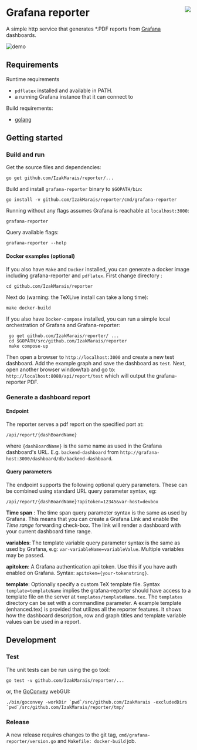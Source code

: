 
# Grafana reporter <img style="float: right;" src="https://travis-ci.org/IzakMarais/reporter.svg?branch=master">

A simple http service that generates *.PDF reports from [Grafana](http://grafana.org/) dashboards.

![demo](demo/report.gif)

## Requirements

Runtime requirements
* `pdflatex` installed and available in PATH.
* a running Grafana instance that it can connect to

Build requirements:
* [golang](https://golang.org/)

## Getting started

### Build and run

Get the source files and dependencies:

    go get github.com/IzakMarais/reporter/...

Build and install `grafana-reporter` binary to `$GOPATH/bin`:

    go install -v github.com/IzakMarais/reporter/cmd/grafana-reporter

Running without any flags assumes Grafana is reachable at `localhost:3000`:

    grafana-reporter

Query available flags:

    grafana-reporter --help

#### Docker examples (optional)

If you also have `Make` and `Docker` installed, you can generate
a docker image including grafana-reporter and `pdflatex`. First change directory :

    cd github.com/IzakMarais/reporter

Next do (warning: the TeXLive install can take a long time):

    make docker-build

If you also have `Docker-compose` installed, you can run a simple local orchestration of Grafana and Grafana-reporter:

     go get github.com/IzakMarais/reporter/ ...
     cd $GOPATH/src/github.com/IzakMarais/reporter
     make compose-up

Then open a browser to `http://localhost:3000` and create a new test dashboard. Add the example graph and save the dashboard as `test`.
Next, open another browser window/tab and go to: `http://localhost:8080/api/report/test` which will output the grafana-reporter PDF.

### Generate a dashboard report

#### Endpoint

The reporter serves a pdf report on the specified port at:

    /api/report/{dashBoardName}

where `{dashBoardName}` is the same name as used in the Grafana dashboard's URL.
E.g. `backend-dashboard` from `http://grafana-host:3000/dashboard/db/backend-dashboard`.

#### Query parameters

The endpoint supports the following optional query parameters. These can be combined using standard
URL query parameter syntax, eg:

    /api/report/{dashBoardName}?apitoken=12345&var-host=devbox

**Time span** : The time span query parameter syntax is the same as used by Grafana.
This means that you can create a Grafana Link and enable the _Time range_ forwarding check-box.
The link will render a dashboard with your current dashboard time range.

 **variables**: The template variable query parameter syntax is the same as used by Grafana,
 e.g: `var-variableName=variableValue`. Multiple variables may be passed.

 **apitoken**: A Grafana authentication api token. Use this if you have auth enabled on Grafana. Syntax: `apitoken={your-tokenstring}`.

**template**: Optionally specify a custom TeX template file.
 Syntax `template=templateName` implies the grafana-reporter should have access to a template file on the server at `templates/templateName.tex`.
 The `templates` directory can be set with a commandline parameter.
 A example template (enhanced.tex) is provided that utilizes all the reporter features.
 It shows how the dashboard description, row and graph titles and template variable values can be used in a report.

## Development

### Test

The unit tests can be run using the go tool:

    go test -v github.com/IzakMarais/reporter/...

or, the [GoConvey](http://goconvey.co/) webGUI:

    ./bin/goconvey -workDir `pwd`/src/github.com/IzakMarais -excludedDirs `pwd`/src/github.com/IzakMarais/reporter/tmp/

### Release

A new release requires changes to the git tag, `cmd/grafana-reporter/version.go` and `Makefile: docker-build` job.